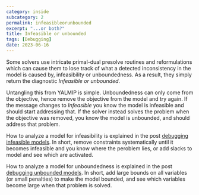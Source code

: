 ```yaml
---
category: inside
subcategory: 2
permalink: infeasibleorunbounded
excerpt: "...or both?"
title: Infeasible or unbounded
tags: [Debugging]
date: 2023-06-16
---
```


Some solvers use intricate primal-dual presolve routines and reformulations which can cause them to lose track of what a detected inconsistency in the model is caused by, infeasibility or unboundedness. As a result, they simply return the diagnostic *Infeasible or unbounded*.

Untangling this from YALMIP is simple. Unboundedness can only come from the objective, hence remove the objective from the model and try again. If the message changes to *Infeasible* you know the model is infeasible and should start addressing that. If the solver instead solves the problem when the objective was removed, you know the model is unbounded, and should address that problem.

How to analyze a model for infeasibility is explained in the post  [debugging infeasible models](/debugginginfeasible). In short, remove constraints systematically until it becomes infeasible and you know where the peroblem lies, or add slacks to model and see which are activated.

How to analyze a model for unboundedness is explained in the post [debugging unbounded models](/debuggingunbounded). In short, add large bounds on all variables (or small penalties) to make the model bounded, and see which variables become large when that problem is solved.
